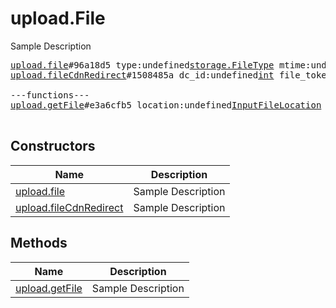 # upload.File

Sample Description

<pre>
<a href="../constructor/upload.file">upload.file</a>#96a18d5 type:undefined<a href="../type/storage.FileType.md">storage.FileType</a> mtime:undefined<a href="../type/int.md">int</a> bytes:undefined<a href="../type/bytes.md">bytes</a> = undefined<a href="../type/upload.File.md">upload.File</a>;
<a href="../constructor/upload.fileCdnRedirect">upload.fileCdnRedirect</a>#1508485a dc_id:undefined<a href="../type/int.md">int</a> file_token:undefined<a href="../type/bytes.md">bytes</a> encryption_key:undefined<a href="../type/bytes.md">bytes</a> encryption_iv:undefined<a href="../type/bytes.md">bytes</a> = undefined<a href="../type/upload.File.md">upload.File</a>;

---functions---
<a href="../method/upload.getFile">upload.getFile</a>#e3a6cfb5 location:undefined<a href="../type/InputFileLocation.md">InputFileLocation</a> offset:undefined<a href="../type/int.md">int</a> limit:undefined<a href="../type/int.md">int</a> = undefined<a href="../type/upload.File.md">upload.File</a>;

</pre>

## Constructors

| Name | Description |
|------|-------------|
| [upload.file](../constructor/upload.file.md) | Sample Description |
| [upload.fileCdnRedirect](../constructor/upload.fileCdnRedirect.md) | Sample Description |

## Methods

| Name | Description |
|------|-------------|
| [upload.getFile](../method/upload.getFile.md) | Sample Description |
